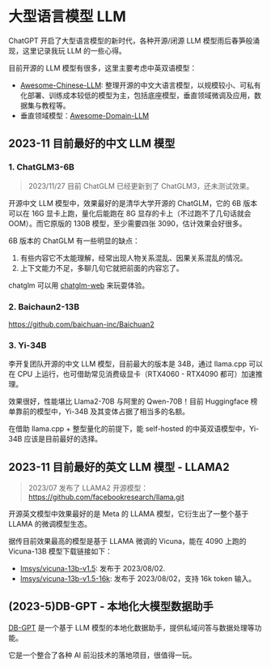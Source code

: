 # 大型语言模型 LLM

ChatGPT 开启了大型语言模型的新时代，各种开源/闭源 LLM 模型雨后春笋般涌现，这里记录我玩 LLM 的一些心得。

目前开源的 LLM 模型有很多，这里主要考虑中英双语模型：

- [Awesome-Chinese-LLM](https://github.com/HqWu-HITCS/Awesome-Chinese-LLM): 整理开源的中文大语言模型，以规模较小、可私有化部署、训练成本较低的模型为主，包括底座模型，垂直领域微调及应用，数据集与教程等。 
- 垂直领域模型：[Awesome-Domain-LLM](https://github.com/luban-agi/Awesome-Domain-LLM)

## 2023-11 目前最好的中文 LLM 模型

### 1. ChatGLM3-6B

> 2023/11/27 目前 ChatGLM 已经更新到了 ChatGLM3，还未测试效果。

开源中文 LLM 模型中，效果最好的是清华大学开源的 ChatGLM，它的 6B 版本可以在 16G 显卡上跑，量化后能跑在 8G 显存的卡上（不过跑不了几句话就会 OOM）。而它原版的 130B 模型，至少需要四张 3090，估计效果会好很多。

6B 版本的 ChatGLM 有一些明显的缺点：

1. 有些内容它不太能理解，经常出现人物关系混乱、因果关系混乱的情况。
2. 上下文能力不足，多聊几句它就把前面的内容忘了。

chatglm 可以用 [chatglm-web](https:cc//github.com/NCZkevin/chatglm-web) 来玩耍体验。

### 2. Baichaun2-13B

https://github.com/baichuan-inc/Baichuan2

### 3. Yi-34B

李开复团队开源的中文 LLM 模型，目前最大的版本是 34B，通过 llama.cpp 可以在 CPU 上运行，也可借助常见消费级显卡（RTX4060 - RTX4090 都可）加速推理。

效果很好，性能堪比 Llama2-70B 与阿里的 Qwen-70B！目前 Huggingface 榜单靠前的模型中，Yi-34B 及其变体占据了相当多的名额。

在借助 llama.cpp + 整型量化的前提下，能 self-hosted 的中英双语模型中，Yi-34B 应该是目前最好的选择。

## 2023-11 目前最好的英文 LLM 模型 - LLAMA2

> 2023/07 发布了 LLAMA2 开源模型： <https://github.com/facebookresearch/llama.git>

开源英文模型中效果最好的是 Meta 的 LLAMA 模型，它衍生出了一整个基于 LLAMA 的微调模型生态。

据传目前效果最高的模型是基于 LLAMA 微调的 Vicuna，能在 4090 上跑的 Vicuna-13B 模型下载链接如下：

- [lmsys/vicuna-13b-v1.5](https://huggingface.co/lmsys/vicuna-13b-v1.5): 发布于 2023/08/02.
- [lmsys/vicuna-13b-v1.5-16k](https://huggingface.co/lmsys/vicuna-13b-v1.5-16k): 发布于 2023/08/02，支持 16k token 输入。

## (2023-5)DB-GPT - 本地化大模型数据助手

[DB-GPT](https://github.com/csunny/DB-GPT) 是一个基于 LLM 模型的本地化数据助手，提供私域问答与数据处理等功能。

它是一个整合了各种 AI 前沿技术的落地项目，很值得一玩。

